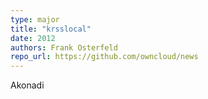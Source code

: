 ```yaml
---
type: major
title: "krsslocal"
date: 2012
authors: Frank Osterfeld
repo_url: https://github.com/owncloud/news
---
```


Akonadi
